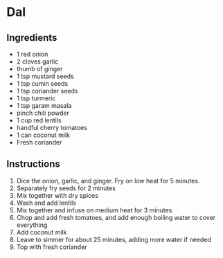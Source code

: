 # Dal

## Ingredients

* 1 red onion
* 2 cloves garlic
* thumb of ginger
* 1 tsp mustard seeds
* 1 tsp cumin seeds
* 1 tsp coriander seeds
* 1 tsp turmeric
* 1 tsp garam masala
* pinch chili powder 
* 1 cup red lentils
* handful cherry tomatoes
* 1 can coconut milk
* Fresh coriander

## Instructions

1. Dice the onion, garlic, and ginger. Fry on low heat for 5 minutes.
2. Separately fry seeds for 2 minutes
3. Mix together with dry spices
4. Wash and add lentils
5. Mix together and infuse on medium heat for 3 minutes
6. Chop and add fresh tomatoes, and add enough boiling water to cover everything
7. Add coconut milk
8. Leave to simmer for about 25 minutes, adding more water if needed
9. Top with fresh coriander

